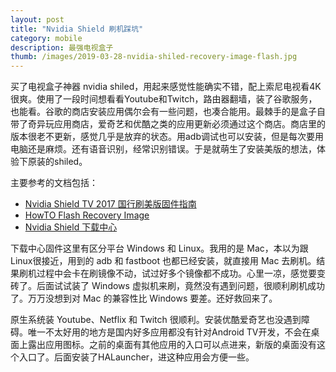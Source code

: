 ```yaml
---
layout: post
title: "Nvidia Shield 刷机踩坑"
category: mobile
description: 最强电视盒子
thumb: /images/2019-03-28-nvidia-shiled-recovery-image-flash.jpg
---
```


买了电视盒子神器 nvidia shiled，用起来感觉性能确实不错，配上索尼电视看4K很爽。使用了一段时间想看看Youtube和Twitch，路由器翻墙，装了谷歌服务，也能看。谷歌的商店安装应用偶尔会有一些问题，也凑合能用。最棘手的是盒子自带了奇异玩应用商店，爱奇艺和优酷之类的应用更新必须通过这个商店。商店里的版本很老不更新，感觉几乎是放弃的状态。用adb调试也可以安装，但是每次要用电脑还是麻烦。还有语音识别，经常识别错误。于是就萌生了安装美版的想法，体验下原装的shiled。

主要参考的文档包括：
- [Nvidia Shield TV 2017 国行刷美版固件指南
](https://github.com/JACK-THINK/Nvidia-Shield-TV-2017-Cookbook/blob/master/How%20to%20flash%20Nvidia%20Shield%20TV%202017%20China%20Editon%20with%20the%20Android%20generic%20recovery%20image.md)
- [HowTO Flash Recovery Image](http://developer.download.nvidia.com/mobile/shield/ROM/SHIELD_ATV/6.3.0/HowTo-Flash-Recovery-Image.txt)
- [Nvidia Shield 下载中心](https://developer.nvidia.com/gameworksdownload#?tx=$additional,shield)

下载中心固件这里有区分平台 Windows 和 Linux。我用的是 Mac，本以为跟 Linux很接近，用到的 adb 和 fastboot 也都已经安装，就直接用 Mac 去刷机。结果刷机过程中会卡在刷镜像不动，试过好多个镜像都不成功。心里一凉，感觉要变砖了。后面试试装了 Windows 虚拟机来刷，竟然没有遇到问题，很顺利刷机成功了。万万没想到对 Mac 的兼容性比 Windows 要差。还好救回来了。

原生系统装 Youtube、Netflix 和 Twitch 很顺利。安装优酷爱奇艺也没遇到障碍。唯一不太好用的地方是国内好多应用都没有针对Android TV开发，不会在桌面上露出应用图标。之前的桌面有其他应用的入口可以点进来，新版的桌面没有这个入口了。后面安装了HALauncher，进这种应用会方便一些。
